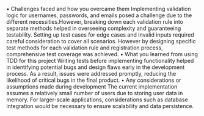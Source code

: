 ﻿• Challenges faced and how you overcame them
Implementing validation logic for usernames, passwords, and emails posed a challenge due to the  different necessities.However, breaking down each validation rule into separate methods helped in overseeing complexity and guaranteeing testability. 
Setting up test cases for edge cases and invalid inputs required careful consideration to cover all scenarios. However by designing specific test methods for each validation rule and registration process, comprehensive test coverage was achieved.
• What you learned from using TDD for this project
Writing tests before implementing functionality helped in identifying potential bugs and design flaws early in the development process. As a result, issues were addressed promptly, reducing the likelihood of critical bugs in the final product.
• Any considerations or assumptions made during development
The current implementation assumes a relatively small number of users due to storing user data in memory. For larger-scale applications, considerations such as database integration would be necessary to ensure scalability and data persistence.
